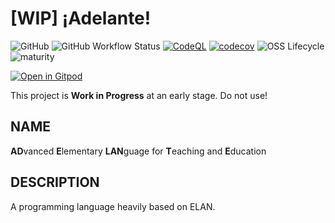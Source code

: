 # [WIP] ¡Adelante!
![GitHub](https://img.shields.io/github/license/tom65536/adelante)
![GitHub Workflow Status](https://img.shields.io/github/actions/workflow/status/tom65536/adelante/maven.yml)
[![CodeQL](https://github.com/tom65536/adelante/actions/workflows/codeql.yml/badge.svg)](https://github.com/tom65536/adelante/actions/workflows/codeql.yml)
[![codecov](https://codecov.io/gh/tom65536/adelante/branch/main/graph/badge.svg?token=NLJOAC369J)](https://codecov.io/gh/tom65536/adelante)
![OSS Lifecycle](https://img.shields.io/osslifecycle/tom65536/adelante)
![maturity](https://img.shields.io/badge/maturity-%F0%9F%9A%A7%20WIP-red)

[![Open in Gitpod](https://gitpod.io/button/open-in-gitpod.svg)](https://gitpod.io/#https://github.com/tom65536/adelante)

This project is **Work in Progress** at an early stage. Do not use!

## NAME

**AD**vanced **E**lementary **LAN**guage for **T**eaching and **E**ducation

## DESCRIPTION

A programming language heavily based on ELAN.
